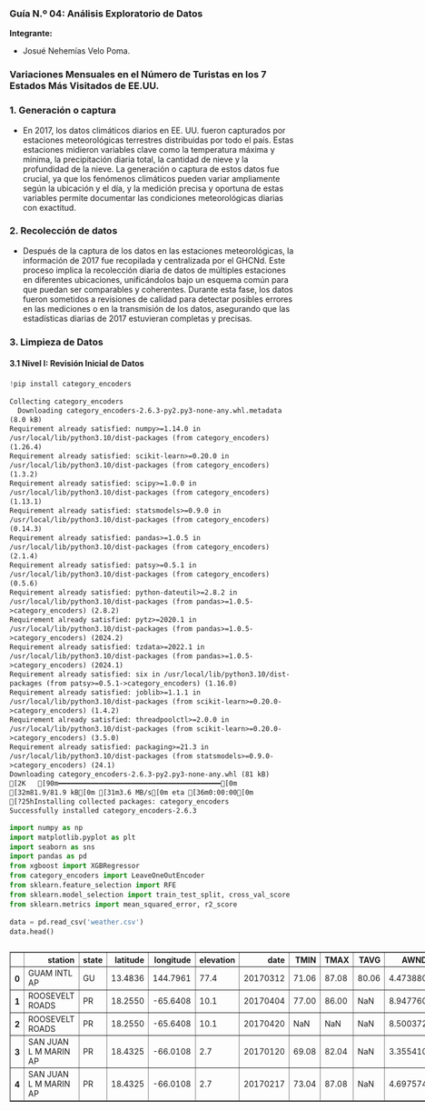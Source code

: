 ### **Guía N.º 04: Análisis Exploratorio de Datos**

**Integrante:**
- Josué Nehemías Velo Poma.

### **Variaciones Mensuales en el Número de Turistas en los 7 Estados Más Visitados de EE.UU.**

### **1. Generación o captura**

- En 2017, los datos climáticos diarios en EE. UU. fueron capturados por estaciones meteorológicas terrestres distribuidas por todo el país. Estas estaciones midieron variables clave como la temperatura máxima y mínima, la precipitación diaria total, la cantidad de nieve y la profundidad de la nieve. La generación o captura de estos datos fue crucial, ya que los fenómenos climáticos pueden variar ampliamente según la ubicación y el día, y la medición precisa y oportuna de estas variables permite documentar las condiciones meteorológicas diarias con exactitud.

### **2. Recolección de datos**

- Después de la captura de los datos en las estaciones meteorológicas, la información de 2017 fue recopilada y centralizada por el GHCNd. Este proceso implica la recolección diaria de datos de múltiples estaciones en diferentes ubicaciones, unificándolos bajo un esquema común para que puedan ser comparables y coherentes. Durante esta fase, los datos fueron sometidos a revisiones de calidad para detectar posibles errores en las mediciones o en la transmisión de los datos, asegurando que las estadísticas diarias de 2017 estuvieran completas y precisas.

### **3. Limpieza de Datos**

#### **3.1 Nivel I: Revisión Inicial de Datos**


```python
!pip install category_encoders
```

    Collecting category_encoders
      Downloading category_encoders-2.6.3-py2.py3-none-any.whl.metadata (8.0 kB)
    Requirement already satisfied: numpy>=1.14.0 in /usr/local/lib/python3.10/dist-packages (from category_encoders) (1.26.4)
    Requirement already satisfied: scikit-learn>=0.20.0 in /usr/local/lib/python3.10/dist-packages (from category_encoders) (1.3.2)
    Requirement already satisfied: scipy>=1.0.0 in /usr/local/lib/python3.10/dist-packages (from category_encoders) (1.13.1)
    Requirement already satisfied: statsmodels>=0.9.0 in /usr/local/lib/python3.10/dist-packages (from category_encoders) (0.14.3)
    Requirement already satisfied: pandas>=1.0.5 in /usr/local/lib/python3.10/dist-packages (from category_encoders) (2.1.4)
    Requirement already satisfied: patsy>=0.5.1 in /usr/local/lib/python3.10/dist-packages (from category_encoders) (0.5.6)
    Requirement already satisfied: python-dateutil>=2.8.2 in /usr/local/lib/python3.10/dist-packages (from pandas>=1.0.5->category_encoders) (2.8.2)
    Requirement already satisfied: pytz>=2020.1 in /usr/local/lib/python3.10/dist-packages (from pandas>=1.0.5->category_encoders) (2024.2)
    Requirement already satisfied: tzdata>=2022.1 in /usr/local/lib/python3.10/dist-packages (from pandas>=1.0.5->category_encoders) (2024.1)
    Requirement already satisfied: six in /usr/local/lib/python3.10/dist-packages (from patsy>=0.5.1->category_encoders) (1.16.0)
    Requirement already satisfied: joblib>=1.1.1 in /usr/local/lib/python3.10/dist-packages (from scikit-learn>=0.20.0->category_encoders) (1.4.2)
    Requirement already satisfied: threadpoolctl>=2.0.0 in /usr/local/lib/python3.10/dist-packages (from scikit-learn>=0.20.0->category_encoders) (3.5.0)
    Requirement already satisfied: packaging>=21.3 in /usr/local/lib/python3.10/dist-packages (from statsmodels>=0.9.0->category_encoders) (24.1)
    Downloading category_encoders-2.6.3-py2.py3-none-any.whl (81 kB)
    [2K   [90m━━━━━━━━━━━━━━━━━━━━━━━━━━━━━━━━━━━━━━━━[0m [32m81.9/81.9 kB[0m [31m3.6 MB/s[0m eta [36m0:00:00[0m
    [?25hInstalling collected packages: category_encoders
    Successfully installed category_encoders-2.6.3



```python
import numpy as np
import matplotlib.pyplot as plt
import seaborn as sns
import pandas as pd
from xgboost import XGBRegressor
from category_encoders import LeaveOneOutEncoder
from sklearn.feature_selection import RFE
from sklearn.model_selection import train_test_split, cross_val_score
from sklearn.metrics import mean_squared_error, r2_score
```


```python
data = pd.read_csv('weather.csv')
data.head()
```





  <div id="df-e64bc980-059d-418e-86d1-0b90431328f0" class="colab-df-container">
    <div>
<style scoped>
    .dataframe tbody tr th:only-of-type {
        vertical-align: middle;
    }

    .dataframe tbody tr th {
        vertical-align: top;
    }

    .dataframe thead th {
        text-align: right;
    }
</style>
<table border="1" class="dataframe">
  <thead>
    <tr style="text-align: right;">
      <th></th>
      <th>station</th>
      <th>state</th>
      <th>latitude</th>
      <th>longitude</th>
      <th>elevation</th>
      <th>date</th>
      <th>TMIN</th>
      <th>TMAX</th>
      <th>TAVG</th>
      <th>AWND</th>
      <th>WDF5</th>
      <th>WSF5</th>
      <th>SNOW</th>
      <th>SNWD</th>
      <th>PRCP</th>
    </tr>
  </thead>
  <tbody>
    <tr>
      <th>0</th>
      <td>GUAM INTL AP</td>
      <td>GU</td>
      <td>13.4836</td>
      <td>144.7961</td>
      <td>77.4</td>
      <td>20170312</td>
      <td>71.06</td>
      <td>87.08</td>
      <td>80.06</td>
      <td>4.473880</td>
      <td>360.0</td>
      <td>21.027236</td>
      <td>0.0</td>
      <td>0.0</td>
      <td>0.0</td>
    </tr>
    <tr>
      <th>1</th>
      <td>ROOSEVELT ROADS</td>
      <td>PR</td>
      <td>18.2550</td>
      <td>-65.6408</td>
      <td>10.1</td>
      <td>20170404</td>
      <td>77.00</td>
      <td>86.00</td>
      <td>NaN</td>
      <td>8.947760</td>
      <td>360.0</td>
      <td>23.040482</td>
      <td>NaN</td>
      <td>NaN</td>
      <td>0.0</td>
    </tr>
    <tr>
      <th>2</th>
      <td>ROOSEVELT ROADS</td>
      <td>PR</td>
      <td>18.2550</td>
      <td>-65.6408</td>
      <td>10.1</td>
      <td>20170420</td>
      <td>NaN</td>
      <td>NaN</td>
      <td>NaN</td>
      <td>8.500372</td>
      <td>360.0</td>
      <td>21.922012</td>
      <td>NaN</td>
      <td>NaN</td>
      <td>0.0</td>
    </tr>
    <tr>
      <th>3</th>
      <td>SAN JUAN L M MARIN AP</td>
      <td>PR</td>
      <td>18.4325</td>
      <td>-66.0108</td>
      <td>2.7</td>
      <td>20170120</td>
      <td>69.08</td>
      <td>82.04</td>
      <td>NaN</td>
      <td>3.355410</td>
      <td>360.0</td>
      <td>17.000744</td>
      <td>0.0</td>
      <td>0.0</td>
      <td>0.0</td>
    </tr>
    <tr>
      <th>4</th>
      <td>SAN JUAN L M MARIN AP</td>
      <td>PR</td>
      <td>18.4325</td>
      <td>-66.0108</td>
      <td>2.7</td>
      <td>20170217</td>
      <td>73.04</td>
      <td>87.08</td>
      <td>NaN</td>
      <td>4.697574</td>
      <td>360.0</td>
      <td>19.908766</td>
      <td>0.0</td>
      <td>0.0</td>
      <td>0.0</td>
    </tr>
  </tbody>
</table>
</div>
    <div class="colab-df-buttons">

  <div class="colab-df-container">
    <button class="colab-df-convert" onclick="convertToInteractive('df-e64bc980-059d-418e-86d1-0b90431328f0')"
            title="Convert this dataframe to an interactive table."
            style="display:none;">

  <svg xmlns="http://www.w3.org/2000/svg" height="24px" viewBox="0 -960 960 960">
    <path d="M120-120v-720h720v720H120Zm60-500h600v-160H180v160Zm220 220h160v-160H400v160Zm0 220h160v-160H400v160ZM180-400h160v-160H180v160Zm440 0h160v-160H620v160ZM180-180h160v-160H180v160Zm440 0h160v-160H620v160Z"/>
  </svg>
    </button>

  <style>
    .colab-df-container {
      display:flex;
      gap: 12px;
    }

    .colab-df-convert {
      background-color: #E8F0FE;
      border: none;
      border-radius: 50%;
      cursor: pointer;
      display: none;
      fill: #1967D2;
      height: 32px;
      padding: 0 0 0 0;
      width: 32px;
    }

    .colab-df-convert:hover {
      background-color: #E2EBFA;
      box-shadow: 0px 1px 2px rgba(60, 64, 67, 0.3), 0px 1px 3px 1px rgba(60, 64, 67, 0.15);
      fill: #174EA6;
    }

    .colab-df-buttons div {
      margin-bottom: 4px;
    }

    [theme=dark] .colab-df-convert {
      background-color: #3B4455;
      fill: #D2E3FC;
    }

    [theme=dark] .colab-df-convert:hover {
      background-color: #434B5C;
      box-shadow: 0px 1px 3px 1px rgba(0, 0, 0, 0.15);
      filter: drop-shadow(0px 1px 2px rgba(0, 0, 0, 0.3));
      fill: #FFFFFF;
    }
  </style>

    <script>
      const buttonEl =
        document.querySelector('#df-e64bc980-059d-418e-86d1-0b90431328f0 button.colab-df-convert');
      buttonEl.style.display =
        google.colab.kernel.accessAllowed ? 'block' : 'none';

      async function convertToInteractive(key) {
        const element = document.querySelector('#df-e64bc980-059d-418e-86d1-0b90431328f0');
        const dataTable =
          await google.colab.kernel.invokeFunction('convertToInteractive',
                                                    [key], {});
        if (!dataTable) return;

        const docLinkHtml = 'Like what you see? Visit the ' +
          '<a target="_blank" href=https://colab.research.google.com/notebooks/data_table.ipynb>data table notebook</a>'
          + ' to learn more about interactive tables.';
        element.innerHTML = '';
        dataTable['output_type'] = 'display_data';
        await google.colab.output.renderOutput(dataTable, element);
        const docLink = document.createElement('div');
        docLink.innerHTML = docLinkHtml;
        element.appendChild(docLink);
      }
    </script>
  </div>


<div id="df-46533cda-1871-4472-9691-ae7c60e3d3b2">
  <button class="colab-df-quickchart" onclick="quickchart('df-46533cda-1871-4472-9691-ae7c60e3d3b2')"
            title="Suggest charts"
            style="display:none;">

<svg xmlns="http://www.w3.org/2000/svg" height="24px"viewBox="0 0 24 24"
     width="24px">
    <g>
        <path d="M19 3H5c-1.1 0-2 .9-2 2v14c0 1.1.9 2 2 2h14c1.1 0 2-.9 2-2V5c0-1.1-.9-2-2-2zM9 17H7v-7h2v7zm4 0h-2V7h2v10zm4 0h-2v-4h2v4z"/>
    </g>
</svg>
  </button>

<style>
  .colab-df-quickchart {
      --bg-color: #E8F0FE;
      --fill-color: #1967D2;
      --hover-bg-color: #E2EBFA;
      --hover-fill-color: #174EA6;
      --disabled-fill-color: #AAA;
      --disabled-bg-color: #DDD;
  }

  [theme=dark] .colab-df-quickchart {
      --bg-color: #3B4455;
      --fill-color: #D2E3FC;
      --hover-bg-color: #434B5C;
      --hover-fill-color: #FFFFFF;
      --disabled-bg-color: #3B4455;
      --disabled-fill-color: #666;
  }

  .colab-df-quickchart {
    background-color: var(--bg-color);
    border: none;
    border-radius: 50%;
    cursor: pointer;
    display: none;
    fill: var(--fill-color);
    height: 32px;
    padding: 0;
    width: 32px;
  }

  .colab-df-quickchart:hover {
    background-color: var(--hover-bg-color);
    box-shadow: 0 1px 2px rgba(60, 64, 67, 0.3), 0 1px 3px 1px rgba(60, 64, 67, 0.15);
    fill: var(--button-hover-fill-color);
  }

  .colab-df-quickchart-complete:disabled,
  .colab-df-quickchart-complete:disabled:hover {
    background-color: var(--disabled-bg-color);
    fill: var(--disabled-fill-color);
    box-shadow: none;
  }

  .colab-df-spinner {
    border: 2px solid var(--fill-color);
    border-color: transparent;
    border-bottom-color: var(--fill-color);
    animation:
      spin 1s steps(1) infinite;
  }

  @keyframes spin {
    0% {
      border-color: transparent;
      border-bottom-color: var(--fill-color);
      border-left-color: var(--fill-color);
    }
    20% {
      border-color: transparent;
      border-left-color: var(--fill-color);
      border-top-color: var(--fill-color);
    }
    30% {
      border-color: transparent;
      border-left-color: var(--fill-color);
      border-top-color: var(--fill-color);
      border-right-color: var(--fill-color);
    }
    40% {
      border-color: transparent;
      border-right-color: var(--fill-color);
      border-top-color: var(--fill-color);
    }
    60% {
      border-color: transparent;
      border-right-color: var(--fill-color);
    }
    80% {
      border-color: transparent;
      border-right-color: var(--fill-color);
      border-bottom-color: var(--fill-color);
    }
    90% {
      border-color: transparent;
      border-bottom-color: var(--fill-color);
    }
  }
</style>

  <script>
    async function quickchart(key) {
      const quickchartButtonEl =
        document.querySelector('#' + key + ' button');
      quickchartButtonEl.disabled = true;  // To prevent multiple clicks.
      quickchartButtonEl.classList.add('colab-df-spinner');
      try {
        const charts = await google.colab.kernel.invokeFunction(
            'suggestCharts', [key], {});
      } catch (error) {
        console.error('Error during call to suggestCharts:', error);
      }
      quickchartButtonEl.classList.remove('colab-df-spinner');
      quickchartButtonEl.classList.add('colab-df-quickchart-complete');
    }
    (() => {
      let quickchartButtonEl =
        document.querySelector('#df-46533cda-1871-4472-9691-ae7c60e3d3b2 button');
      quickchartButtonEl.style.display =
        google.colab.kernel.accessAllowed ? 'block' : 'none';
    })();
  </script>
</div>

    </div>
  </div>





```python
'''Filtramos los estados de EE.UU. más visitados por turistas debido a su clima'''
data = data[data['state'].isin(['FL', 'CA', 'HI', 'AZ', 'NV', 'TX', 'SC'])].reset_index(drop=True)
```


```python
'''Verificamos si tenemos datos duplicados'''
print(data.duplicated().sum())
```

    0



```python
# Función para saber la cantidad de datos faltantes por cada variable
def print_null(df):
    print(df.isnull().sum())
print_null(data)
```

    station          0
    state            0
    latitude         0
    longitude        0
    elevation        0
    date             0
    TMIN           301
    TMAX           313
    TAVG         38436
    AWND         19530
    WDF5         22097
    WSF5         22040
    SNOW         31888
    SNWD         11198
    PRCP           298
    dtype: int64



```python
'''Convertimos las columnas de Temperatura a Celsius'''
data['TMIN'] = (data['TMIN'] - 32) * 5/9
data['TMAX'] = (data['TMAX'] - 32) * 5/9
data['TAVG'] = (data['TAVG'] - 32) * 5/9
```


```python
'''Convertimos las siguientes variables de mm a cm'''
data['SNOW'] = data['SNOW'] / 10
data['SNWD'] = data['SNWD'] / 10
data['PRCP'] = data['PRCP'] / 10
```


```python
# Renombrar el nombre de los estados
data['state'] = data['state'].replace({'FL': 'Florida', 'CA': 'California', 'HI': 'Hawái', 'AZ': 'Arizona', 'NV': 'Nevada', 'TX': 'Texas', 'SC': 'Carolina del Sur'})
```


```python
'''Enriquecemos la data con la varaible date'''
# Convertir la columna 'date' a string para poder extraer el mes y día
data['date'] = data['date'].astype(str)

# Crear las nuevas columnas
data['month'] = data['date'].str[4:6].astype(int)  # Dígitos 5 y 6 son el mes
data['day'] = data['date'].str[6:].astype(int)   # Dígitos 7 y 8 son el día

# Eliminamos la variable date
drop_columns = ['date']
data.drop(drop_columns, axis=1, inplace=True)
```


```python
# Creamos un diccionario que mapea los números de mes a los nombres de meses en español
meses_dict = {
    1: 'Enero', 2: 'Febrero', 3: 'Marzo', 4: 'Abril',
    5: 'Mayo', 6: 'Junio', 7: 'Julio', 8: 'Agosto', 9: 'Septiembre'
}

# Aplicar el mapeo a la columna 'mes'
data['month'] = data['month'].map(meses_dict)
```


```python
'''Rellenamos valores nulos de TMIN, TMAX y PRCP con la media'''
# Calcular la media de TMIN y TMAX, ignorando los valores faltantes
mean_TMIN = data['TMIN'].mean()
mean_TMAX = data['TMAX'].mean()
mean_PRCP = data['PRCP'].mean()

# Imputar los valores faltantes en TMIN, TMAX y PRCP con su respectiva media
data['TMIN'].fillna(mean_TMIN, inplace=True)
data['TMAX'].fillna(mean_TMAX, inplace=True)
data['PRCP'].fillna(mean_PRCP, inplace=True)
```

#### **3.2 Nivel II: Análisis de Outliers**


```python
# Calcular Q1 (percentil 25) y Q3 (percentil 75) para cada variable
Q1 = data[['TMIN', 'TMAX', 'TAVG', 'AWND', 'WDF5', 'WSF5', 'SNOW', 'SNWD', 'PRCP']].quantile(0.25)
Q3 = data[['TMIN', 'TMAX', 'TAVG', 'AWND', 'WDF5', 'WSF5', 'SNOW', 'SNWD', 'PRCP']].quantile(0.75)
IQR = Q3 - Q1

# Definir los límites de atipicidad
lower_bound = Q1 - 1.5 * IQR
upper_bound = Q3 + 1.5 * IQR

# Detectar valores fuera de estos límites
outliers = (data[['TMIN', 'TMAX', 'TAVG', 'AWND', 'WDF5', 'WSF5', 'SNOW', 'SNWD', 'PRCP']] < lower_bound) | (data[['TMIN', 'TMAX', 'TAVG', 'AWND', 'WDF5', 'WSF5', 'SNOW', 'SNWD', 'PRCP']] > upper_bound)
```


```python
# Reemplazar valores atípicos con la mediana
for col in ['TMIN', 'TMAX', 'TAVG', 'AWND', 'WDF5', 'WSF5', 'SNOW', 'SNWD', 'PRCP']:
    median = data[col].mean()  # Calcular la media de la columna
    data.loc[outliers[col], col] = median  # Reemplazar valores atípicos con la mediana
```


```python
'''Visualización luego de imputar los valores atípicos'''
plt.figure(figsize=(15, 8))
sns.boxplot(data=data[['TMIN', 'TMAX', 'TAVG', 'AWND', 'WDF5', 'WSF5', 'SNOW', 'SNWD', 'PRCP']])
plt.show()
```

#### **3.2 Nivel III: Análisis de Valores Faltantes**

- En esta sección imputamos valores faltantes en diferentes columnas meteorológicas `(AWND, WDF5, WSF5, SNOW, y SNWD)` dentro de nuestro dataset. Para cada columna con valores faltantes, el proceso es similar: se divide el dataset en datos completos y faltantes, se definen variables predictoras y la variable objetivo, y las variables categóricas como state y month se codifican usando LeaveOneOutEncoder. Luego, se entrena un modelo de regresión basado en XGBRegressor, aplicando Recursive Feature Elimination `(RFE)` para seleccionar las características más relevantes. El modelo se evalúa utilizando métricas como el error cuadrático medio `(MSE)` y el coeficiente de determinación `(R²)`, además de validación cruzada para medir su desempeño. Finalmente, el modelo entrenado se utiliza para predecir los valores faltantes, que se imputan de manera segura en el dataset original.


```python
# Dividimos el dataset en datos completos y faltantes en TAVG
data_complete = data[data['TAVG'].notna()]
data_missing = data[data['TAVG'].isna()]

# Variables predictoras y variable objetivo
features = ['state', 'TMIN', 'TMAX', 'month', 'day', 'elevation']
target = 'TAVG'

# Codificamos las variables categóricas
encoder = LeaveOneOutEncoder(cols=['state', 'month'])
data_complete_encoded = encoder.fit_transform(data_complete[features], data_complete[target])
data_missing_encoded = encoder.transform(data_missing[features])

# Separamos las características y el objetivo
X_complete = data_complete_encoded[features]
y_complete = data_complete[target]

# Dividimos el dataset en conjunto de entrenamiento y prueba
X_train, X_test, y_train, y_test = train_test_split(X_complete, y_complete, test_size=0.3, random_state=42)

# Creamos el modelo XGBRegressor
model = XGBRegressor(n_estimators=100, learning_rate=0.1, max_depth=5)

# Aplicamos RFE para seleccionar las características más importantes
selector = RFE(model, n_features_to_select=3, step=1)
selector = selector.fit(X_train, y_train)

# Entrenamos el modelo con las características seleccionadas
model.fit(X_train.iloc[:, selector.support_], y_train)

# Evaluamos el modelo
y_pred = model.predict(X_test.iloc[:, selector.support_])
mse = mean_squared_error(y_test, y_pred)
r2 = r2_score(y_test, y_pred)

print(f"MSE: {mse}")
print(f"R2: {r2}")
print(f"Características seleccionadas (True indica que la característica fue seleccionada): {selector.support_}")

# Imputamos los valores faltantes
X_missing = data_missing_encoded[features].iloc[:, selector.support_]
predictions = model.predict(X_missing)

# Actualizamos el DataFrame original con los valores imputados de forma segura
data.loc[data['TAVG'].isna(), 'TAVG'] = predictions
```

    MSE: 0.6815625678390964
    R2: 0.993595371878675
    Características seleccionadas (True indica que la característica fue seleccionada): [ True  True  True False False False]



```python
# Dividimos el dataset en datos completos y faltantes en TAVG
data_complete = data[data['AWND'].notna()]
data_missing = data[data['AWND'].isna()]

# Variables predictoras y variable objetivo
features = ['state', 'elevation', 'month', 'day', 'WDF5', 'WSF5']
target = 'AWND'

# Codificamos las variables categóricas
encoder = LeaveOneOutEncoder(cols=['state', 'month'])
data_complete_encoded = encoder.fit_transform(data_complete[features], data_complete[target])
data_missing_encoded = encoder.transform(data_missing[features])

# Separamos las características y el objetivo
X_complete = data_complete_encoded[features]
y_complete = data_complete[target]

# Dividimos el dataset en conjunto de entrenamiento y prueba
X_train, X_test, y_train, y_test = train_test_split(X_complete, y_complete, test_size=0.3, random_state=42)

# Creamos el modelo XGBRegressor
model = XGBRegressor(n_estimators=100, learning_rate=0.1, max_depth=5)

# Aplicamos RFE para seleccionar las características más importantes
selector = RFE(model, n_features_to_select=3, step=1)
selector = selector.fit(X_train, y_train)

# Entrenamos el modelo con las características seleccionadas
model.fit(X_train.iloc[:, selector.support_], y_train)

# Evaluamos el modelo
y_pred = model.predict(X_test.iloc[:, selector.support_])
mse = mean_squared_error(y_test, y_pred)
r2 = r2_score(y_test, y_pred)

print(f"MSE: {mse}")
print(f"R2: {r2}")
print(f"Características seleccionadas (True indica que la característica fue seleccionada): {selector.support_}")

# Imputamos los valores faltantes
X_missing = data_missing_encoded[features].iloc[:, selector.support_]
predictions = model.predict(X_missing)

# Actualizamos el DataFrame original con los valores imputados de forma segura
data.loc[data['AWND'].isna(), 'AWND'] = predictions
```

    MSE: 0.450116279359787
    R2: 0.9707041473088335
    Características seleccionadas (True indica que la característica fue seleccionada): [ True False  True False False  True]



```python
# Dividimos el dataset en datos completos y faltantes en WDF5
data_complete = data[data['WDF5'].notna()]
data_missing = data[data['WDF5'].isna()]

# Variables predictoras y variable objetivo
features = ['state', 'elevation', 'month', 'day', 'AWND', 'WSF5']
target = 'WDF5'

# Codificamos las variables categóricas
encoder = LeaveOneOutEncoder(cols=['state', 'month'])
data_complete_encoded = encoder.fit_transform(data_complete[features], data_complete[target])
data_missing_encoded = encoder.transform(data_missing[features])

# Separamos las características y el objetivo
X_complete = data_complete_encoded[features]
y_complete = data_complete[target]

# Dividimos el dataset en conjunto de entrenamiento y prueba
X_train, X_test, y_train, y_test = train_test_split(X_complete, y_complete, test_size=0.3, random_state=42)

# Creamos el modelo XGBRegressor
model = XGBRegressor(n_estimators=100, learning_rate=0.1, max_depth=5)

# Aplicamos RFE para seleccionar las características más importantes
selector = RFE(model, n_features_to_select=3, step=1)
selector = selector.fit(X_train, y_train)

# Entrenamos el modelo con las características seleccionadas
model.fit(X_train.iloc[:, selector.support_], y_train)

# Evaluamos el modelo
y_pred = model.predict(X_test.iloc[:, selector.support_])
mse = mean_squared_error(y_test, y_pred)
r2 = r2_score(y_test, y_pred)

print(f"MSE: {mse}")
print(f"R2: {r2}")
print(f"Características seleccionadas (True indica que la característica fue seleccionada): {selector.support_}")

# Imputamos los valores faltantes
X_missing = data_missing_encoded[features].iloc[:, selector.support_]
predictions = model.predict(X_missing)

# Actualizamos el DataFrame original con los valores imputados de forma segura
data.loc[data['WDF5'].isna(), 'WDF5'] = predictions
```

    MSE: 3.7725316894786802
    R2: 0.9995713741986438
    Características seleccionadas (True indica que la característica fue seleccionada): [ True  True  True False False False]



```python
# Dividimos el dataset en datos completos y faltantes en TAVG
data_complete = data[data['WSF5'].notna()]
data_missing = data[data['WSF5'].isna()]

# Variables predictoras y variable objetivo
features = ['state', 'elevation', 'month', 'day', 'AWND', 'WDF5']
target = 'WSF5'

# Codificamos las variables categóricas
encoder = LeaveOneOutEncoder(cols=['state', 'month'])
data_complete_encoded = encoder.fit_transform(data_complete[features], data_complete[target])
data_missing_encoded = encoder.transform(data_missing[features])

# Separamos las características y el objetivo
X_complete = data_complete_encoded[features]
y_complete = data_complete[target]

# Dividimos el dataset en conjunto de entrenamiento y prueba
X_train, X_test, y_train, y_test = train_test_split(X_complete, y_complete, test_size=0.3, random_state=42)

# Creamos el modelo XGBRegressor
model = XGBRegressor(n_estimators=100, learning_rate=0.1, max_depth=5)

# Aplicamos RFE para seleccionar las características más importantes
selector = RFE(model, n_features_to_select=3, step=1)
selector = selector.fit(X_train, y_train)

# Entrenamos el modelo con las características seleccionadas
model.fit(X_train.iloc[:, selector.support_], y_train)

# Evaluamos el modelo
y_pred = model.predict(X_test.iloc[:, selector.support_])
mse = mean_squared_error(y_test, y_pred)
r2 = r2_score(y_test, y_pred)

print(f"MSE: {mse}")
print(f"R2: {r2}")
print(f"Características seleccionadas (True indica que la característica fue seleccionada): {selector.support_}")

# Imputamos los valores faltantes
X_missing = data_missing_encoded[features].iloc[:, selector.support_]
predictions = model.predict(X_missing)

# Actualizamos el DataFrame original con los valores imputados de forma segura
data.loc[data['WSF5'].isna(), 'WSF5'] = predictions
```

    MSE: 2.711701529936648
    R2: 0.9614981031592947
    Características seleccionadas (True indica que la característica fue seleccionada): [ True  True False False  True False]



```python
# Dividimos el dataset en datos completos y faltantes en SNOW
data_complete = data[data['SNOW'].notna()]
data_missing = data[data['SNOW'].isna()]

# Variables predictoras y variable objetivo
features = ['state', 'TAVG', 'month', 'PRCP', 'WSF5', 'elevation']
target = 'SNOW'

# Codificamos las variables categóricas
encoder = LeaveOneOutEncoder(cols=['state', 'month'])
data_complete_encoded = encoder.fit_transform(data_complete[features], data_complete[target])
data_missing_encoded = encoder.transform(data_missing[features])

# Separamos las características y el objetivo
X_complete = data_complete_encoded
y_complete = data_complete[target]

# Dividimos el dataset en conjunto de entrenamiento y prueba
X_train, X_test, y_train, y_test = train_test_split(X_complete, y_complete, test_size=0.3, random_state=42)

# Creamos el modelo XGBRegressor
model = XGBRegressor(n_estimators=100, learning_rate=0.1, max_depth=5)

# Aplicamos RFE para seleccionar las características más importantes
selector = RFE(model, n_features_to_select=4, step=1)
selector.fit(X_train, y_train)

# Entrenamos el modelo con las características seleccionadas
model.fit(X_train.iloc[:, selector.support_], y_train)

# Evaluamos el modelo
y_pred = model.predict(X_test.iloc[:, selector.support_])
mse = mean_squared_error(y_test, y_pred)
r2 = r2_score(y_test, y_pred)

print(f"MSE: {mse}")
print(f"R2: {r2}")
print(f"Características seleccionadas (True indica que la característica fue seleccionada): {selector.support_}")

# Imputamos los valores faltantes
X_missing = data_missing_encoded[features].iloc[:, selector.support_]
predictions = model.predict(X_missing)

# Actualizamos el DataFrame original con los valores imputados de forma segura
data.loc[data['SNOW'].isna(), 'SNOW'] = predictions
```

    MSE: 7.619655805268205e-05
    R2: 0.8519219747260094
    Características seleccionadas (True indica que la característica fue seleccionada): [ True  True  True  True False False]



```python
# Dividimos el dataset en datos completos y faltantes en TAVG
data_complete = data[data['SNWD'].notna()]
data_missing = data[data['SNWD'].isna()]

# Variables predictoras y variable objetivo
features = ['state', 'TMIN', 'month', 'day', 'WSF5', 'SNOW']
target = 'SNWD'

# Codificamos las variables categóricas
encoder = LeaveOneOutEncoder(cols=['state', 'month'])
data_complete_encoded = encoder.fit_transform(data_complete[features], data_complete[target])
data_missing_encoded = encoder.transform(data_missing[features])

# Separamos las características y el objetivo
X_complete = data_complete_encoded[features]
y_complete = data_complete[target]

# Dividimos el dataset en conjunto de entrenamiento y prueba
X_train, X_test, y_train, y_test = train_test_split(X_complete, y_complete, test_size=0.3, random_state=42)

# Creamos el modelo XGBRegressor
model = XGBRegressor(n_estimators=100, learning_rate=0.1, max_depth=5)

# Aplicamos RFE para seleccionar las características más importantes
selector = RFE(model, n_features_to_select=3, step=1)
selector = selector.fit(X_train, y_train)

# Entrenamos el modelo con las características seleccionadas
model.fit(X_train.iloc[:, selector.support_], y_train)

# Evaluamos el modelo
y_pred = model.predict(X_test.iloc[:, selector.support_])
mse = mean_squared_error(y_test, y_pred)
r2 = r2_score(y_test, y_pred)

print(f"MSE: {mse}")
print(f"R2: {r2}")
print(f"Características seleccionadas (True indica que la característica fue seleccionada): {selector.support_}")

# Imputamos los valores faltantes
X_missing = data_missing_encoded[features].iloc[:, selector.support_]
predictions = model.predict(X_missing)

# Actualizamos el DataFrame original con los valores imputados de forma segura
data.loc[data['SNWD'].isna(), 'SNWD'] = predictions
```

    MSE: 0.25330630380117813
    R2: 0.9718307776170203
    Características seleccionadas (True indica que la característica fue seleccionada): [ True  True False False  True False]



```python
data.info()
```

    <class 'pandas.core.frame.DataFrame'>
    RangeIndex: 76351 entries, 0 to 76350
    Data columns (total 16 columns):
     #   Column     Non-Null Count  Dtype  
    ---  ------     --------------  -----  
     0   station    76351 non-null  object 
     1   state      76351 non-null  object 
     2   latitude   76351 non-null  float64
     3   longitude  76351 non-null  float64
     4   elevation  76351 non-null  float64
     5   TMIN       76351 non-null  float64
     6   TMAX       76351 non-null  float64
     7   TAVG       76351 non-null  float64
     8   AWND       76351 non-null  float64
     9   WDF5       76351 non-null  float64
     10  WSF5       76351 non-null  float64
     11  SNOW       76351 non-null  float64
     12  SNWD       76351 non-null  float64
     13  PRCP       76351 non-null  float64
     14  month      76351 non-null  object 
     15  day        76351 non-null  int64  
    dtypes: float64(12), int64(1), object(3)
    memory usage: 9.3+ MB


### **4. Insights**

**Insight 1: Comparación de las temperaturas promedio mensuales y el turismo en los 7 estados**

- **Hipótesis:** Los meses con temperaturas promedio más agradables tienden a atraer más turistas en todos los estados.

- **Pregunta exploratoria:** ¿En qué meses se registran las temperaturas promedio más agradables en cada estado, y cómo se correlaciona esto con el número de turistas?

- **Motivación:** Analizar las temperaturas promedio en diferentes meses puede ayudarte a identificar los meses en los que las condiciones meteorológicas son óptimas para el turismo en cada estado.


```python
plt.rc('font', family='serif')

month_order = ['Enero', 'Febrero', 'Marzo', 'Abril', 'Mayo', 'Junio',
               'Julio', 'Agosto', 'Septiembre']

data['month'] = pd.Categorical(data['month'], categories=month_order, ordered=True)

monthly_avg_temp = data.groupby(['state', 'month'], observed=True)['TAVG'].mean().reset_index()

plt.figure(figsize=(14, 8))
sns.lineplot(data=monthly_avg_temp, x='month', y='TAVG', hue='state', marker='o', palette='tab10', linewidth=2.5)

plt.title('Temperatura Promedio Mensual por Estado', fontsize=18, fontweight='bold')
plt.xlabel('Mes', fontsize=14)
plt.ylabel('Temperatura Promedio (°C)', fontsize=14)
plt.xticks(rotation=45, fontsize=12)
plt.yticks(fontsize=12)
plt.legend(title='Estado', title_fontsize='13', fontsize='11')
plt.grid(True, linestyle='--', alpha=0.7)
plt.tight_layout()
plt.show()
```


    
![png](https://github.com/JosueVelo/Guia_4/blob/main/N1.png?raw=true)
    


**Insight 2: Evolución de la precipitación mensual y su impacto en el turismo en Florida y Hawái**

- **Hipótesis:** Los meses con menos precipitación tienden a mostrar un aumento en el número de turistas, especialmente en estados como Florida y Hawái que tienen temporadas de lluvias.

- **Pregunta exploratoria:** ¿Cómo varía la precipitación mensual en Florida y Hawái a lo largo del año y cómo puede afectar al número de turistas en esos meses?

- **Motivación:** Entender la relación entre la precipitación y el turismo puede ayudarte a prever los meses en que la falta de lluvia puede atraer a más visitantes.


```python
estados_interes = ['Florida', 'Hawái']
data_filtrada = data[data['state'].isin(estados_interes)]

promedio_mensual_prcp = data_filtrada.groupby(['state', 'month'], observed=True)['PRCP'].mean().reset_index()

plt.figure(figsize=(14, 8))
sns.lineplot(data=promedio_mensual_prcp, x='month', y='PRCP', hue='state', marker='o', palette='viridis', linewidth=2.5)

plt.title('Evolución de la Precipitación Promedio Mensual en Florida y Hawái', fontsize=18, fontweight='bold')
plt.xlabel('Mes', fontsize=14)
plt.ylabel('Precipitación Promedio (cm)', fontsize=14)
plt.xticks(rotation=45, fontsize=12)
plt.yticks(fontsize=12)
plt.legend(title='Estado', title_fontsize='13', fontsize='11')
plt.grid(True, linestyle='--', alpha=0.7)
plt.tight_layout()
plt.show()
```


    
![png]([output_34_0.png](https://github.com/JosueVelo/Guia_4/blob/main/N2.png?raw=true))
    


**Insight 3: Relación entre la velocidad del viento y el turismo en los estados del suroeste (Nevada y Arizona)**

- **Hipótesis:** Los meses con velocidades de viento más bajas podrían ser más favorables para el turismo en estados como Nevada y Arizona, que tienen climas áridos.

- **Pregunta exploratoria:** ¿En qué meses la velocidad del viento es más baja en Nevada y Arizona, y cómo se relaciona esto con el aumento en el número de turistas?

- **Motivación:** Analizar la velocidad del viento en relación con el turismo puede proporcionar información sobre las condiciones meteorológicas ideales para los visitantes en estados áridos.


```python
estados_suroeste = ['Nevada', 'Arizona']
data_filtrada = data[data['state'].isin(estados_suroeste)]

promedio_mensual_viento = data_filtrada.groupby(['state', 'month'], observed=True)['AWND'].mean().unstack()

plt.figure(figsize=(10, 6))
sns.heatmap(promedio_mensual_viento, annot=True, cmap='YlGnBu', fmt='.1f', linewidths=.5, cbar_kws={'label': 'Velocidad Promedio del Viento (m/s)'})

plt.title('Velocidad Promedio del Viento Mensual en Nevada y Arizona', fontsize=13, fontweight='bold')
plt.xlabel('Mes', fontsize=14)
plt.ylabel('Estado', fontsize=14)
plt.xticks(rotation=45, fontsize=12)
plt.yticks(fontsize=12)
plt.tight_layout()
plt.show()
```


    
![png](https://github.com/JosueVelo/Guia_4/blob/main/N3.png?raw=true)
    


**Insight 4:  Impacto de la nieve y la temperatura mínima en el turismo en Arizona**

- **Hipótesis:** Los meses con mayor profundidad de nieve en Arizona podrían coincidir con temperaturas mínimas más bajas, lo que podría atraer a más turistas interesados en actividades invernales. En cambio, en meses con temperaturas mínimas más altas, la profundidad de nieve podría ser menor, afectando el interés en actividades de nieve.

- **Pregunta exploratoria:** ¿Cómo afecta la profundidad de nieve y la temperatura mínima en Arizona al número de turistas durante los meses del año?

- **Motivación:** Este análisis puede ayudar a identificar los meses en los que las condiciones de nieve y la temperatura mínima podrían influir en las decisiones de viaje hacia Arizona. Entender esta relación puede ser útil para estrategias de marketing y planificación de actividades turísticas.


```python
estado_interes = 'Arizona'
data_filtrada_arizona = data[data['state'] == estado_interes]

promedio_mensual_nieve_tmin = data_filtrada_arizona.groupby(['month'], observed=True).agg({'SNWD': 'mean', 'TMIN': 'mean'}).reset_index()

fig, ax1 = plt.subplots(figsize=(14, 8))

sns.barplot(data=promedio_mensual_nieve_tmin, x='month', y='SNWD', color='b', alpha=0.7, ax=ax1)

for p in ax1.patches:
    height = p.get_height()
    ax1.text(p.get_x() + p.get_width() / 2., height, f'{height:.2f}', ha='center', va='bottom', fontsize=10, color='black')

ax2 = ax1.twinx()
sns.lineplot(data=promedio_mensual_nieve_tmin, x='month', y='TMIN', marker='o', color='r', linestyle='--', ax=ax2)

ax1.set_title('Profundidad Promedio de Nieve y Temperatura Mínima Mensual en Arizona', fontsize=16, fontweight='bold')
ax1.set_xlabel('Mes', fontsize=12)
ax1.set_ylabel('Profundidad de Nieve (cm)', fontsize=12)
ax2.set_ylabel('Temperatura Mínima Promedio (°C)', fontsize=12, color='r')
ax1.legend(['Profundidad de Nieve'], loc='upper left', fontsize='11')
ax2.legend(['Temperatura Mínima'], loc='upper right', fontsize='11')
ax1.grid(True, linestyle='--', alpha=0.7)
ax2.grid(False)
plt.xticks(rotation=45)
plt.tight_layout()
plt.show()
```


    
![png](https://github.com/JosueVelo/Guia_4/blob/main/N4.png?raw=true)
    


**Insight 5: Análisis de la Temperatura Promedio Diaria en Junio y su Impacto en el Turismo en Texas y California**

- **Hipótesis:** Las temperaturas promedio `(TAVG)` en el mes de junio en California son más moderadas que en Texas, lo que puede influir en la elección de los turistas al planificar sus viajes de verano.

- **Pregunta exploratoria:** ¿Cómo varían las temperaturas promedio diarias en junio entre Texas y California, y cómo estas diferencias pueden afectar la afluencia turística?

- **Motivación:** El mes de junio marca el inicio de la temporada de verano, lo que es crucial para el turismo. Identificar si Texas presenta temperaturas más extremas que California en este mes permitirá analizar la comodidad climática para los turistas y su impacto en el turismo. California, con su clima más templado, podría atraer a más visitantes en comparación con Texas, donde las temperaturas pueden ser más altas y menos favorables para actividades al aire libre.


```python
estados_interes = ['Texas', 'California']

data_filtrada = data[(data['state'].isin(estados_interes)) & (data['month'] == 'Junio')]

promedio_diario_tavg = data_filtrada.groupby(['state', 'day'], observed=True)['TAVG'].mean().reset_index()

plt.figure(figsize=(14, 8))
sns.lineplot(data=promedio_diario_tavg, x='day', y='TAVG', hue='state', marker='o', palette='viridis', linewidth=2.5)

plt.title('Variación de la Temperatura Promedio Diaria de Junio en Texas y California', fontsize=18, fontweight='bold')
plt.xlabel('Día del Mes', fontsize=14)
plt.ylabel('Temperatura Promedio (°C)', fontsize=14)
plt.xticks(rotation=45, fontsize=12)
plt.yticks(fontsize=12)
plt.legend(title='Estado', title_fontsize='13', fontsize='11')
plt.grid(True, linestyle='--', alpha=0.7)
plt.tight_layout()
plt.show()
```


    
![png](https://github.com/JosueVelo/Guia_4/blob/main/N5.png?raw=true)
    


### **Diccionario de Datos**

1. **station:** Nombre único para cada estación meteorológica.

2. **state:** Ubicación geográfica del estado de EE. UU. donde se encuentra la estación meteorológica.

3. **latitude:** Latitud de la ubicación de la estación meteorológica, expresada en grados decimales.

4. **longitude:** Longitud de la ubicación de la estación meteorológica, expresada en grados decimales.

5. **elevation:** Altitud de la estación meteorológica en metros sobre el nivel del mar.

6. **TMIN:** Temperatura mínima diaria, en grados Celsius.

7. **TMAX:** Temperatura máxima diaria, en grados Celsius.

8. **TAVG:** Temperatura promedio diaria, en grados Celsius.

9. **AWND:** Velocidad promedio diaria del viento, en metros por segundo.

10. **WDF5:** Dirección del viento más fuerte durante 5 segundos, en grados.

11. **WSF5:** Velocidad del viento más fuerte durante 5 segundos, en metros por segundo.

12. **SNOW:** Cantidad de nieve caída durante el día, en centímetros.

13. **SNWD:** Profundidad del manto de nieve en el suelo, en centímetros.

14. **PRCP:**  Precipitación total diaria, en centímetros.

15. **día:** Día en que se realizó la observación meteorológica.

16. **mes:** Mes en que se realizó la observación meteorológica.

### **4. Bibliografía**

1. https://scikit-learn.org/stable/modules/generated/sklearn.feature_selection.RFE.html

2. https://contrib.scikit-learn.org/category_encoders/leaveoneout.html

3. https://www.geeksforgeeks.org/xgboost-for-regression/

4. https://www.ncei.noaa.gov/products/land-based-station/global-historical-climatology-network-daily
